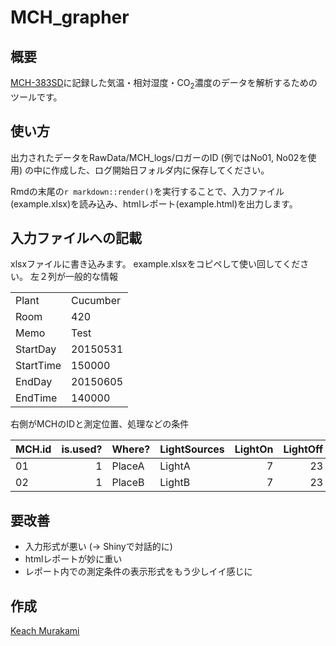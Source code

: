 **MCH_grapher**
====

## 概要
[MCH-383SD](http://www.ureruzo.com/gas/CO2mch.htm)に記録した気温・相対湿度・CO<sub>2</sub>濃度のデータを解析するためのツールです。

## 使い方
出力されたデータをRawData/MCH_logs/ロガーのID (例ではNo01, No02を使用) の中に作成した、ログ開始日フォルダ内に保存してください。
  
Rmdの末尾の`r markdown::render()`を実行することで、入力ファイル (example.xlsx)を読み込み、htmlレポート(example.html)を出力します。  

## 入力ファイルへの記載
xlsxファイルに書き込みます。
example.xlsxをコピペして使い回してください。
左２列が一般的な情報

|          |         |
|:---------|:--------|
|Plant     |Cucumber |
|Room      |420      |
|Memo      |Test     |
|StartDay  |20150531 |
|StartTime |150000   |
|EndDay    |20150605 |
|EndTime   |140000   |

右側がMCHのIDと測定位置、処理などの条件

|MCH.id | is.used?|Where? |LightSources | LightOn| LightOff|Remarks |
|:------|--------:|:------|:------------|-------:|--------:|:-------|
|01     |        1|PlaceA |LightA       |       7|       23|        |
|02     |        1|PlaceB |LightB       |       7|       23|        |


## 要改善
- 入力形式が悪い (→ Shinyで対話的に)
- htmlレポートが妙に重い
- レポート内での測定条件の表示形式をもう少しイイ感じに

## 作成
[Keach Murakami](https://github.com/KeachMurakami)
